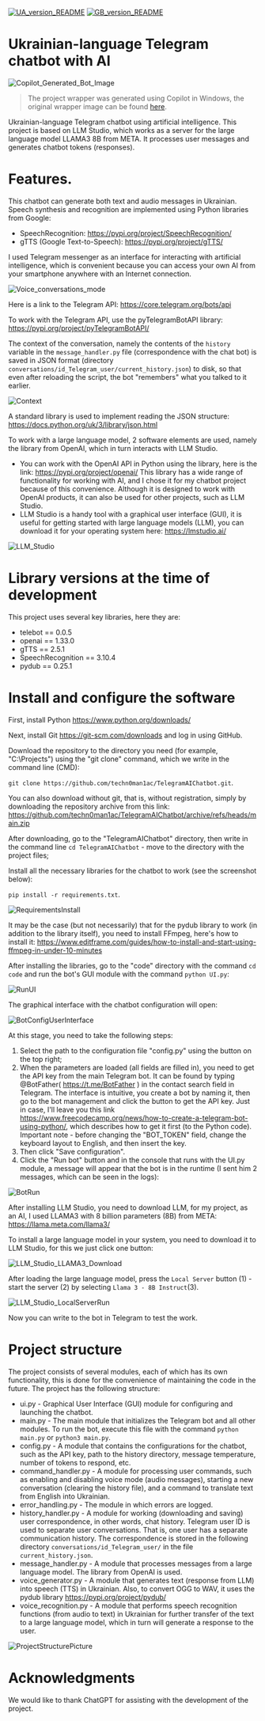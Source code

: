 [![UA_version_README](https://raw.githubusercontent.com/techn0man1ac/TelegramAIChatbot/main/imgs/Flags/UA%402x.png)](https://github.com/techn0man1ac/TelegramAIChatbot/)
[![GB_version_README](https://raw.githubusercontent.com/techn0man1ac/TelegramAIChatbot/main/imgs/Flags/GB%402x.png)](https://github.com/techn0man1ac/TelegramAIChatbot/blob/main/README_EN.md)

# Ukrainian-language Telegram chatbot with AI

![Copilot_Generated_Bot_Image](https://raw.githubusercontent.com/techn0man1ac/TelegramAIChatbot/main/imgs/CopilotGeneratedBotImage.jpg)
> The project wrapper was generated using Copilot in Windows, the original wrapper image can be found [here](https://www.bing.com/images/create/tech01aibot-telegram-bot-image-with-the-text-27hell/1-66376f0c15b14dce9b8543e76374b77a?id=%2ffnQhXHy14ZA7U%2bG1mpTTg%3d%3d&view=detailv2&idpp=genimg&idpclose=1&thId=OIG2.0xK8wnUzR5ppwvD_Vfi3&frame=sydedg&FORM=SYDBIC).

Ukrainian-language Telegram chatbot using artificial intelligence. This project is based on LLM Studio, which works as a server for the large language model LLAMA3 8B from META. It processes user messages and generates chatbot tokens (responses).

# Features.

This chatbot can generate both text and audio messages in Ukrainian. Speech synthesis and recognition are implemented using Python libraries from Google:
- SpeechRecognition: https://pypi.org/project/SpeechRecognition/
- gTTS (Google Text-to-Speech): https://pypi.org/project/gTTS/

I used Telegram messenger as an interface for interacting with artificial intelligence, which is convenient because you can access your own AI from your smartphone anywhere with an Internet connection. 

![Voice_conversations_mode](https://raw.githubusercontent.com/techn0man1ac/TelegramAIChatbot/main/imgs/conversationVoice.png)

Here is a link to the Telegram API: https://core.telegram.org/bots/api

To work with the Telegram API, use the pyTelegramBotAPI library: https://pypi.org/project/pyTelegramBotAPI/

The context of the conversation, namely the contents of the `history` variable in the `message_handler.py` file (correspondence with the chat bot) is saved in JSON format (directory `conversations/id_Telegram_user/current_history.json`) to disk, so that even after reloading the script, the bot "remembers" what you talked to it earlier.

![Context](https://raw.githubusercontent.com/techn0man1ac/TelegramAIChatbot/main/imgs/context.png)

A standard library is used to implement reading the JSON structure: https://docs.python.org/uk/3/library/json.html

To work with a large language model, 2 software elements are used, namely the library from OpenAI, which in turn interacts with LLM Studio.
- You can work with the OpenAI API in Python using the library, here is the link: https://pypi.org/project/openai/
This library has a wide range of functionality for working with AI, and I chose it for my chatbot project because of this convenience. Although it is designed to work with OpenAI products, it can also be used for other projects, such as LLM Studio.
- LLM Studio is a handy tool with a graphical user interface (GUI), it is useful for getting started with large language models (LLM), you can download it for your operating system here: https://lmstudio.ai/

![LLM_Studio](https://raw.githubusercontent.com/techn0man1ac/TelegramAIChatbot/main/imgs/LLM_Studio.png)

# Library versions at the time of development

This project uses several key libraries, here they are:

- telebot == 0.0.5
- openai == 1.33.0
- gTTS == 2.5.1
- SpeechRecognition == 3.10.4
- pydub == 0.25.1

# Install and configure the software

First, install Python https://www.python.org/downloads/

Next, install Git https://git-scm.com/downloads and log in using GitHub.

Download the repository to the directory you need (for example, "C:\Projects\") using the "git clone" command, which we write in the command line (CMD):

`git clone https://github.com/techn0man1ac/TelegramAIChatbot.git`.

You can also download without git, that is, without registration, simply by downloading the repository archive from this link: https://github.com/techn0man1ac/TelegramAIChatbot/archive/refs/heads/main.zip

After downloading, go to the "TelegramAIChatbot" directory, then write in the command line `cd TelegramAIChatbot` - move to the directory with the project files;

Install all the necessary libraries for the chatbot to work (see the screenshot below):

`pip install -r requirements.txt`.

![RequirementsInstall](https://raw.githubusercontent.com/techn0man1ac/TelegramAIChatbot/main/imgs/CMD.png)

It may be the case (but not necessarily) that for the pydub library to work (in addition to the library itself), you need to install FFmpeg, here's how to install it: https://www.editframe.com/guides/how-to-install-and-start-using-ffmpeg-in-under-10-minutes

After installing the libraries, go to the "code" directory with the command `cd code` and run the bot's GUI module with the command `python UI.py`:

![RunUI](https://raw.githubusercontent.com/techn0man1ac/TelegramAIChatbot/main/imgs/CMD_RUN.png)

The graphical interface with the chatbot configuration will open:

![BotConfigUserInterface](https://raw.githubusercontent.com/techn0man1ac/TelegramAIChatbot/main/imgs/BotConfigUserInterface.png)

At this stage, you need to take the following steps:

1) Select the path to the configuration file "config.py" using the button on the top right;
2) When the parameters are loaded (all fields are filled in), you need to get the API key from the main Telegram bot. It can be found by typing @BotFather( https://t.me/BotFather ) in the contact search field in Telegram. The interface is intuitive, you create a bot by naming it, then go to the bot management and click the button to get the API key. Just in case, I'll leave you this link https://www.freecodecamp.org/news/how-to-create-a-telegram-bot-using-python/, which describes how to get it first (to the Python code).
Important note - before changing the "BOT_TOKEN" field, change the keyboard layout to English, and then insert the key.
3) Then click "Save configuration".
4) Click the "Run bot" button and in the console that runs with the UI.py module, a message will appear that the bot is in the runtime (I sent him 2 messages, which can be seen in the logs):

![BotRun](https://raw.githubusercontent.com/techn0man1ac/TelegramAIChatbot/main/imgs/BotRun.png)

After installing LLM Studio, you need to download LLM, for my project, as an AI, I used LLAMA3 with 8 billion parameters (8B) from META: https://llama.meta.com/llama3/

To install a large language model in your system, you need to download it to LLM Studio, for this we just click one button:

![LLM_Studio_LLAMA3_Download](https://raw.githubusercontent.com/techn0man1ac/TelegramAIChatbot/main/imgs/LamaDownload.png)

After loading the large language model, press the `Local Server` button (1) - start the server (2) by selecting `Llama 3 - 8B Instruct`(3).

![LLM_Studio_LocalServerRun](https://raw.githubusercontent.com/techn0man1ac/TelegramAIChatbot/main/imgs/LocalServerRun.png)

Now you can write to the bot in Telegram to test the work.

# Project structure

The project consists of several modules, each of which has its own functionality, this is done for the convenience of maintaining the code in the future. The project has the following structure:

- ui.py - Graphical User Interface (GUI) module for configuring and launching the chatbot.
- main.py - The main module that initializes the Telegram bot and all other modules. To run the bot, execute this file with the command `python main.py` or `python3 main.py`.
- config.py - A module that contains the configurations for the chatbot, such as the API key, path to the history directory, message temperature, number of tokens to respond, etc. 
- command_handler.py - A module for processing user commands, such as enabling and disabling voice mode (audio messages), starting a new conversation (clearing the history file), and a command to translate text from English into Ukrainian.
- error_handling.py - The module in which errors are logged.
- history_handler.py - A module for working (downloading and saving) user correspondence, in other words, chat history. Telegram user ID is used to separate user conversations. That is, one user has a separate communication history. The correspondence is stored in the following directory `conversations/id_Telegram_user/` in the file `current_history.json`.
- message_handler.py - A module that processes messages from a large language model. The library from OpenAI is used.
- voice_generator.py - A module that generates text (response from LLM) into speech (TTS) in Ukrainian. Also, to convert OGG to WAV, it uses the pydub library https://pypi.org/project/pydub/
- voice_recognition.py - A module that performs speech recognition functions (from audio to text) in Ukrainian for further transfer of the text to a large language model, which in turn will generate a response to the user.

![ProjectStructurePicture](https://raw.githubusercontent.com/techn0man1ac/TelegramAIChatbot/main/imgs/ProjectStructure.png)

# Acknowledgments

We would like to thank ChatGPT for assisting with the development of the project.
